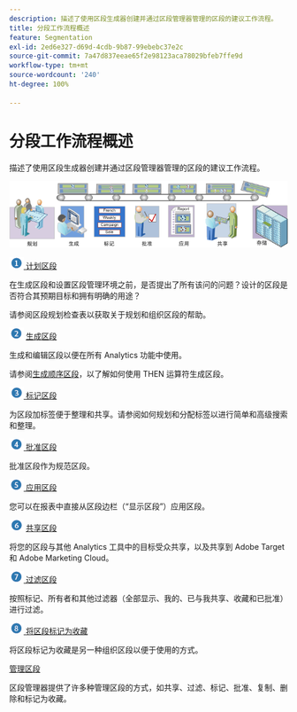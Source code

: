 ```yaml
---
description: 描述了使用区段生成器创建并通过区段管理器管理的区段的建议工作流程。
title: 分段工作流程概述
feature: Segmentation
exl-id: 2ed6e327-d69d-4cdb-9b87-99ebebc37e2c
source-git-commit: 7a47d837eeae65f2e98123aca78029bfeb7ffe9d
workflow-type: tm+mt
source-wordcount: '240'
ht-degree: 100%

---
```


# 分段工作流程概述

描述了使用区段生成器创建并通过区段管理器管理的区段的建议工作流程。

![](assets/seg_workflow.png)


![](assets/step1_icon.png)[ 计划区段](/help/components/segmentation/segmentation-workflow/seg-plan.md)

在生成区段和设置区段管理环境之前，是否提出了所有该问的问题？设计的区段是否符合其预期目标和拥有明确的用途？

请参阅区段规划检查表以获取关于规划和组织区段的帮助。

![](assets/step2_icon.png) [生成区段](/help/components/segmentation/segmentation-workflow/seg-build.md)

生成和编辑区段以便在所有 Analytics 功能中使用。

请参阅[生成顺序区段](/help/components/segmentation/segmentation-workflow/seg-sequential-build.md)，以了解如何使用 THEN 运算符生成区段。

![](assets/step3_icon.png)[ 标记区段](/help/components/segmentation/segmentation-workflow/seg-tag.md)

为区段加标签便于整理和共享。请参阅如何规划和分配标签以进行简单和高级搜索和整理。

![](assets/step4_icon.png)[ 批准区段](/help/components/segmentation/segmentation-workflow/seg-approve.md)

批准区段作为规范区段。

![](assets/step5_icon.png)[ 应用区段](/help/components/segmentation/segmentation-workflow/t-seg-apply.md)

您可以在报表中直接从区段边栏（“显示区段”）应用区段。

![](assets/step6_icon.png) [ 共享区段](/help/components/segmentation/segmentation-workflow/t-seg-share.md)

将您的区段与其他 Analytics 工具中的目标受众共享，以及共享到 Adobe Target 和 Adobe Marketing Cloud。

![](assets/step7_icon.png)[ 过滤区段](/help/components/segmentation/segmentation-workflow/t-seg-filter.md)

按照标记、所有者和其他过滤器（全部显示、我的、已与我共享、收藏和已批准）进行过滤。

![](assets/step8_icon.png)[ 将区段标记为收藏](/help/components/segmentation/segmentation-workflow/t-seg-favorite.md)

将区段标记为收藏是另一种组织区段以便于使用的方式。

[管理区段](/help/components/segmentation/segmentation-workflow/seg-manage.md)

区段管理器提供了许多种管理区段的方式，如共享、过滤、标记、批准、复制、删除和标记为收藏。
